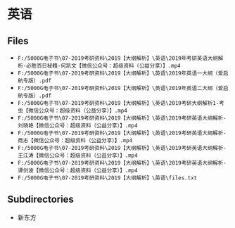 # 英语

## Files

- `F:/5000G电子书\07-2019考研资料\2019【大纲解析】\英语\2019年考研英语大纲解析-必胜百日秘籍-何凯文【微信公众号：超级资料（公益分享）】.mp4`
- `F:/5000G电子书\07-2019考研资料\2019【大纲解析】\英语\2019年英语一大纲（爱启航专版）.pdf`
- `F:/5000G电子书\07-2019考研资料\2019【大纲解析】\英语\2019年英语二大纲（爱启航专版）.pdf`
- `F:/5000G电子书\07-2019考研资料\2019【大纲解析】\英语\2019考研大纲解析1-考虫【微信公众号：超级资料（公益分享）】.mp4`
- `F:/5000G电子书\07-2019考研资料\2019【大纲解析】\英语\2019考研英语大纲解析-刘晓艳【微信公众号：超级资料（公益分享）】.mp4`
- `F:/5000G电子书\07-2019考研资料\2019【大纲解析】\英语\2019考研英语大纲解析-商志【微信公众号：超级资料（公益分享）】.mp4`
- `F:/5000G电子书\07-2019考研资料\2019【大纲解析】\英语\2019考研英语大纲解析-王江涛【微信公众号：超级资料（公益分享）】.mp4`
- `F:/5000G电子书\07-2019考研资料\2019【大纲解析】\英语\2019考研英语大纲解析-谭剑波【微信公众号：超级资料（公益分享）】.mp4`
- `F:/5000G电子书\07-2019考研资料\2019【大纲解析】\英语\files.txt`

## Subdirectories

- 新东方
